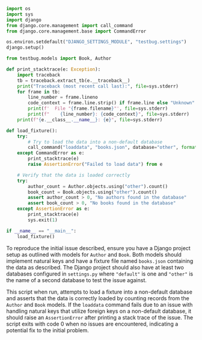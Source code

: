 ```python
import os
import sys
import django
from django.core.management import call_command
from django.core.management.base import CommandError

os.environ.setdefault("DJANGO_SETTINGS_MODULE", "testbug.settings")
django.setup()

from testbug.models import Book, Author

def print_stacktrace(e: Exception):
    import traceback
    tb = traceback.extract_tb(e.__traceback__)
    print("Traceback (most recent call last):", file=sys.stderr)
    for frame in tb:
        line_number = frame.lineno
        code_context = frame.line.strip() if frame.line else "Unknown"
        print(f'  File "{frame.filename}"', file=sys.stderr)
        print(f"    {line_number}: {code_context}", file=sys.stderr)
    print(f"{e.__class__.__name__}: {e}", file=sys.stderr)

def load_fixture():
    try:
        # Try to load the data into a non-default database
        call_command("loaddata", "books.json", database="other", format="json")
    except CommandError as e:
        print_stacktrace(e)
        raise AssertionError("Failed to load data") from e

    # Verify that the data is loaded correctly
    try:
        author_count = Author.objects.using("other").count()
        book_count = Book.objects.using("other").count()
        assert author_count > 0, "No authors found in the database"
        assert book_count > 0, "No books found in the database"
    except AssertionError as e:
        print_stacktrace(e)
        sys.exit(1)

if __name__ == "__main__":
    load_fixture()
```

To reproduce the initial issue described, ensure you have a Django project setup as outlined with models for `Author` and `Book`. Both models should implement natural keys and have a fixture file named `books.json` containing the data as described. The Django project should also have at least two databases configured in `settings.py` where `"default"` is one and `"other"` is the name of a second database to test the issue against. 

This script when run, attempts to load a fixture into a non-default database and asserts that the data is correctly loaded by counting records from the `Author` and `Book` models. If the `loaddata` command fails due to an issue with handling natural keys that utilize foreign keys on a non-default database, it should raise an `AssertionError` after printing a stack trace of the issue. The script exits with code 0 when no issues are encountered, indicating a potential fix to the initial problem.